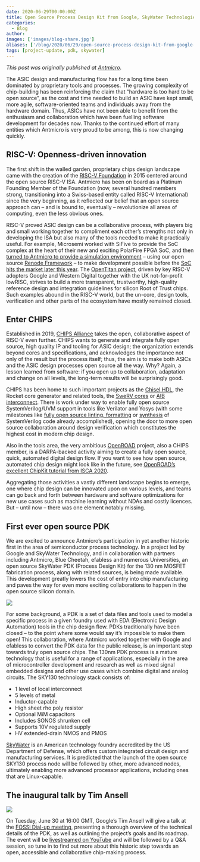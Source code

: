 ```yaml
---
date: 2020-06-29T00:00:00Z
title: Open Source Process Design Kit from Google, SkyWater Technologies and Partners Released
categories:
  - Blog
author:
images: ['images/blog-share.jpg']
aliases: ['/blog/2020/06/29/open-source-process-design-kit-from-google-skywater-technologies-and-partners-released']
tags: [project-update, pdk, skywater]
---
```


*This post was originally published at [Antmicro](https://antmicro.com/blog/2020/06/skywater-open-source-pdk/).*

The ASIC design and manufacturing flow has for a long time been dominated by proprietary tools and processes. The growing complexity of chip-building has been reinforcing the claim that “hardware is too hard to be open source”, as the cost and time needed to build an ASIC have kept small, more agile, software-oriented teams and individuals away from the hardware domain. Thus, ASICs have not been able to benefit from the enthusiasm and collaboration which have been fuelling software development for decades now. Thanks to the continued effort of many entities which Antmicro is very proud to be among, this is now changing quickly.

## RISC-V: Openness-driven innovation

The first shift in the walled garden, proprietary chips design landscape came with the creation of the [RISC-V Foundation](https://riscv.org/) in 2015 centered around the open source RISC-V ISA. Antmicro has been on board as a Platinum Founding Member of the Foundation (now, several hundred members strong, transitioning into a Swiss-based entity called RISC-V International) since the very beginning, as it reflected our belief that an open source approach can – and is bound to, eventually – revolutionize all areas of computing, even the less obvious ones.

RISC-V proved ASIC design can be a collaborative process, with players big and small working together to compliment each other’s strengths not only in developing the ISA but also many of the tools needed to make it practically useful. For example, Microsemi worked with SiFive to provide the SoC complex at the heart of their new and exciting PolarFire FPGA SoC, and then [turned to Antmicro to provide a simulation environment](https://antmicro.com/blog/2019/04/pr-polarfire-soc-on-renode/) – using our open source [Renode Framework](https://renode.io/) – to make development possible before the [SoC hits the market later this year](https://www.microchip.com/pressreleasepage/microchip-unveils-PolarFire-SoC-early-access-program). The [OpenTitan project](https://opentitan.org/), driven by key RISC-V adopters Google and Western Digital together with the UK not-for-profit lowRISC, strives to build a more transparent, trustworthy, high-quality reference design and integration guidelines for silicon Root of Trust chips. Such examples abound in the RISC-V world, but the un-core, design tools, verification and other parts of the ecosystem have mostly remained closed.

## Enter CHIPS

Established in 2019, [CHIPS Alliance](https://chipsalliance.org/) takes the open, collaborative aspect of RISC-V even further. CHIPS wants to generate and integrate fully open source, high quality IP and tooling for ASIC design; the organization extends beyond cores and specifications, and acknowledges the importance not only of the result but the process itself; thus, the aim is to make both ASICs and the ASIC design processes open source all the way. Why? Again, a lesson learned from software: if you open up to collaboration, adaptation and change on all levels, the long-term results will be surprisingly good.

CHIPS has been home to such important projects as the [Chisel HDL](https://www.chisel-lang.org/), the Rocket core generator and related tools, the [SweRV cores](https://www.embedded-computing.com/news/chips-alliance-announce-new-enhancements-to-the-swerv-core-eh2-and-swerv-core-el2) or [AIB interconnect](https://www.prnewswire.com/news-releases/intel-joins-chips-alliance-to-promote-advanced-interface-bus-aib-as-an-open-standard-300991214.html). There is work under way to enable fully open source SystemVerilog/UVM support in tools like Verilator and Yosys (with some milestones like [fully open source linting, formatting](https://antmicro.com/blog/2020/04/systemverilog-linter-and-formatter-in-fusesoc/) or [synthesis](https://github.com/antmicro/ibex-yosys-build) of SystemVerilog code already accomplished), opening the door to more open source collaboration around design verification which constitutes the highest cost in modern chip design.

Also in the tools area, the very ambitious [OpenROAD](https://theopenroadproject.org/) project, also a CHIPS member, is a DARPA-backed activity aiming to create a fully open source, quick, automated digital design flow. If you want to see how open source, automated chip design might look like in the future, see [OpenROAD’s excellent ChipKit tutorial from ISCA 2020](https://www.youtube.com/watch?v=1rfBK5KKzR0&feature=youtu.be).

Aggregating those activities a vastly different landscape begins to emerge, one where chip design can be innovated upon on various levels, and teams can go back and forth between hardware and software optimizations for new use cases such as machine learning without NDAs and costly licences. But – until now – there was one element notably missing.

## First ever open source PDK

We are excited to announce Antmicro’s participation in yet another historic first in the area of semiconductor process technology. In a project led by Google and SkyWater Technology, and in collaboration with partners including Antmicro, Blue Cheetah, efabless and numerous Universities, an open source SkyWater PDK (Process Design Kit) for the 130 nm MOSFET fabrication process, along with related sources, is being made available. This development greatly lowers the cost of entry into chip manufacturing and paves the way for even more exciting collaborations to happen in the open source silicon domain.

![](opensource_PDK_blog-note-1.png)

For some background, a PDK is a set of data files and tools used to model a specific process in a given foundry used with EDA (Electronic Design Automation) tools in the chip design flow. PDKs traditionally have been closed – to the point where some would say it’s impossible to make them open! This collaboration, where Antmicro worked together with Google and efabless to convert the PDK data for the public release, is an important step towards truly open source chips. The 130nm PDK process is a mature technology that is useful for a range of applications, especially in the area of microcontroller development and research as well as mixed signal embedded designs and other use cases which combine digital and analog circuits. The SKY130 technology stack consists of:

- 1 level of local interconnect
- 5 levels of metal
- Inductor-capable
- High sheet rho poly resistor
- Optional MiM capacitors
- Includes SONOS shrunken cell
- Supports 10V regulated supply
- HV extended-drain NMOS and PMOS

[SkyWater](https://www.skywatertechnology.com/) is an American technology foundry accredited by the US Department of Defense, which offers custom integrated circuit design and manufacturing services. It is predicted that the launch of the open source SKY130 process node will be followed by other, more advanced nodes, ultimately enabling more advanced processor applications, including ones that are Linux-capable.

## The inaugural talk by Tim Ansell

![](opensource_PDK.png)

On Tuesday, June 30 at 16:00 GMT, Google’s Tim Ansell will give a talk at the [FOSSi Dial-up meeting](https://fossi-foundation.org/dial-up/), presenting a thorough overview of the technical details of the PDK, as well as outlining the project’s goals and its roadmap. The event will be [livestreamed on YouTube](https://www.youtube.com/watch?v=EczW2IWdnOM&feature=youtu.be) and will be followed by a Q&A session, so tune in to find out more about this historic step towards an open, accessible and collaborative chip-making process.
